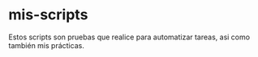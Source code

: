 # mis-scripts
Estos scripts son pruebas que realice para automatizar tareas, asi como también mis prácticas.
